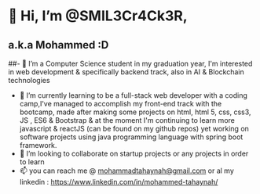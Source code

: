 # 👋 Hi, I’m @SMIL3Cr4Ck3R,
## a.k.a Mohammed :D
##- 👀 I’m a Computer Science student in my graduation year, I'm interested in web development & specifically backend track, also in AI & Blockchain technologies 
- 🌱 I’m currently learning to be a full-stack web developer with a coding camp,I've managed to accomplish my front-end track with the bootcamp, made after making some projects on html, html 5, css, css3,  JS , ES6 & Bootstrap & at the moment I'm continuing to learn more javascript & reactJS  (can be found on my github repos)
      yet working on software projects using java programming language with spring boot framework.
- 💞️ I’m looking to collaborate on startup projects or any projects in order to learn 
- 📫 you can reach me @ mohammadtahaynah@gmail.com or al my linkedin : https://www.linkedin.com/in/mohammed-tahaynah/

